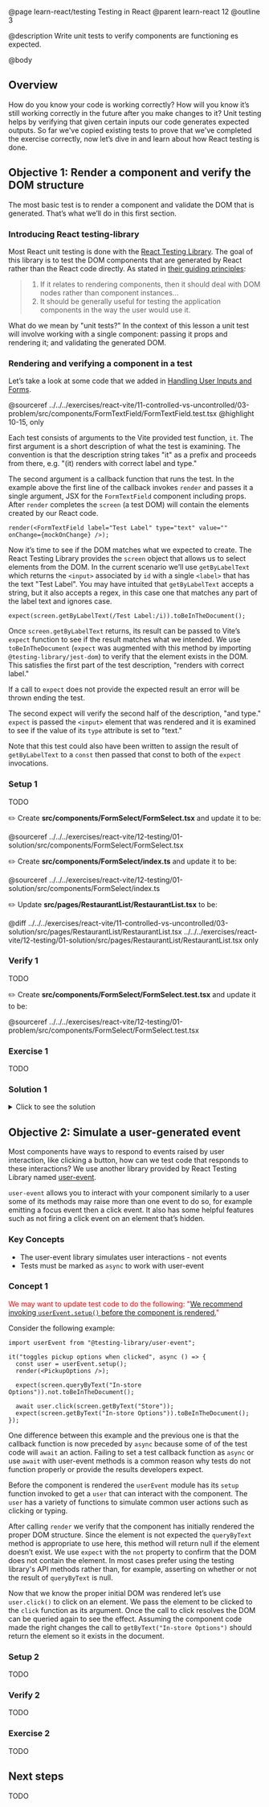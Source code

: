 @page learn-react/testing Testing in React
@parent learn-react 12
@outline 3

@description Write unit tests to verify components are functioning es expected.

@body

## Overview

How do you know your code is working correctly? How will you know it’s still working correctly in
the future after you make changes to it? Unit testing helps by verifying that given certain inputs
our code generates expected outputs. So far we've copied existing tests to prove that we've
completed the exercise correctly, now let’s dive in and learn about how React testing is done.

## Objective 1: Render a component and verify the DOM structure

The most basic test is to render a component and validate the DOM that is generated. That’s what
we’ll do in this first section.

### Introducing React testing-library

Most React unit testing is done with the [React Testing
Library](https://testing-library.com/docs/react-testing-library/intro/). The goal of this library is
to test the DOM components that are generated by React rather than the React code directly. As
stated in [their guiding principles](https://testing-library.com/docs/guiding-principles):

> 1. If it relates to rendering components, then it should deal with DOM nodes rather than component
>    instances...
> 2. It should be generally useful for testing the application components in the way the user would
>    use it.

What do we mean by "unit tests?" In the context of this lesson a unit test will involve working with
a single component: passing it props and rendering it; and validating the generated DOM.

### Rendering and verifying a component in a test

Let’s take a look at some code that we added in [Handling User Inputs and
Forms](./controlled-vs-uncontrolled.html).

@sourceref ../../../exercises/react-vite/11-controlled-vs-uncontrolled/03-problem/src/components/FormTextField/FormTextField.test.tsx
@highlight 10-15, only

Each test consists of arguments to the Vite provided test function, `it`. The first argument is a
short description of what the test is examining. The convention is that the description string takes
"it" as a prefix and proceeds from there, e.g. "(it) renders with correct label and type."

The second argument is a callback function that runs the test. In the example above the first line
of the callback invokes `render` and passes it a single argument, JSX for the `FormTextField`
component including props. After `render` completes the `screen` (a test DOM) will contain the
elements created by our React code.

```tsx
render(<FormTextField label="Test Label" type="text" value="" onChange={mockOnChange} />);
```

Now it’s time to see if the DOM matches what we expected to create. The React Testing Library
provides the `screen` object that allows us to select elements from the DOM. In the current scenario
we’ll use `getByLabelText` which returns the `<input>` associated by `id` with a single `<label>`
that has the text "Test Label". You may have intuited that `getByLabelText` accepts a string, but it
also accepts a regex, in this case one that matches any part of the label text and ignores case.

```tsx
expect(screen.getByLabelText(/Test Label:/i)).toBeInTheDocument();
```

Once `screen.getByLabelText` returns, its result can be passed to Vite’s `expect` function to see if
the result matches what we intended. We use `toBeInTheDocument` (`expect` was augmented with this
method by importing `@testing-library/jest-dom`) to verify that the element exists in the DOM. This
satisfies the first part of the test description, "renders with correct label."

If a call to `expect` does not provide the expected result an error will be thrown ending the test.

The second expect will verify the second half of the description, "and type."  `expect` is passed
the `<input>` element that was rendered and it is examined to see if the value of its `type`
attribute is set to "text."

Note that this test could also have been written to assign the result of `getByLabelText` to a
`const` then passed that const to both of the `expect` invocations.

### Setup 1

TODO

✏️ Create **src/components/FormSelect/FormSelect.tsx** and update it to be:

@sourceref ../../../exercises/react-vite/12-testing/01-solution/src/components/FormSelect/FormSelect.tsx

✏️ Create **src/components/FormSelect/index.ts** and update it to be:

@sourceref ../../../exercises/react-vite/12-testing/01-solution/src/components/FormSelect/index.ts

✏️ Update **src/pages/RestaurantList/RestaurantList.tsx** to be:

@diff ../../../exercises/react-vite/11-controlled-vs-uncontrolled/03-solution/src/pages/RestaurantList/RestaurantList.tsx ../../../exercises/react-vite/12-testing/01-solution/src/pages/RestaurantList/RestaurantList.tsx only

### Verify 1

TODO

✏️ Create **src/components/FormSelect/FormSelect.test.tsx** and update it to be:

@sourceref ../../../exercises/react-vite/12-testing/01-problem/src/components/FormSelect/FormSelect.test.tsx

### Exercise 1

TODO

### Solution 1

<details>
<summary>Click to see the solution</summary>

✏️ Update **src/components/FormSelect/FormSelect.test.tsx** to be:

@diff ../../../exercises/react-vite/12-testing/01-problem/src/components/FormSelect/FormSelect.test.tsx ../../../exercises/react-vite/12-testing/01-solution/src/components/FormSelect/FormSelect.test.tsx only

</details>

## Objective 2: Simulate a user-generated event

Most components have ways to respond to events raised by user interaction, like clicking a button,
how can we test code that responds to these interactions? We use another library provided by React
Testing Library named [user-event](https://testing-library.com/docs/user-event/intro).

`user-event` allows you to interact with your component similarly to a user some of its methods may
raise more than one event to do so, for example emitting a focus event then a click event. It also
has some helpful features such as not firing a click event on an element that’s hidden.

### Key Concepts

- The user-event library simulates user interactions - not events
- Tests must be marked as `async` to work with user-event

### Concept 1

<span style="color:red">We may want to update test code to do the following: "[We recommend invoking
`userEvent.setup()` before the component is
rendered.](https://testing-library.com/docs/user-event/intro#writing-tests-with-userevent)"</span>

Consider the following example:

```tsx
import userEvent from "@testing-library/user-event";

it("toggles pickup options when clicked", async () => {
  const user = userEvent.setup();
  render(<PickupOptions />);

  expect(screen.queryByText("In-store Options")).not.toBeInTheDocument();

  await user.click(screen.getByText("Store"));
  expect(screen.getByText("In-store Options")).toBeInTheDocument();
});
```

One difference between this example and the previous one is that the callback function is now
preceded by `async` because some of of the test code will `await` an action. Failing to set a test
callback function as `async` or use `await` with user-event methods is a common reason why tests do
not function properly or provide the results developers expect.

Before the component is rendered the `userEvent` module has its `setup` function invoked to get a
`user` that can interact with the component. The `user` has a variety of functions to simulate
common user actions such as clicking or typing.

After calling `render` we verify that the component has initially rendered the proper DOM structure.
Since the element is not expected the `queryByText` method is appropriate to use here, this method
will return null if the element doesn’t exist. We use `expect` with the `not` property to confirm
that the DOM does not contain the element. In most cases prefer using the testing library's API
methods rather than, for example, asserting on whether or not the result of `queryByText` is null.

Now that we know the proper initial DOM was rendered let’s use `user.click()` to click on an
element. We pass the element to be clicked to the `click` function as its argument. Once the call to
click resolves the DOM can be queried again to see the effect. Assuming the component code made the
right changes the call to `getByText("In-store Options")` should return the element so it exists in
the document.

### Setup 2

TODO

### Verify 2

TODO

### Exercise 2

TODO

## Next steps

TODO
